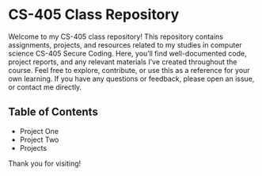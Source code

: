 # CS-405 Class Repository

Welcome to my CS-405 class repository! This repository contains assignments, projects, and resources related to my studies in computer science CS-405 Secure Coding. 
Here, you’ll find well-documented code, project reports, and any relevant materials I’ve created throughout the course. 
Feel free to explore, contribute, or use this as a reference for your own learning. If you have any questions or feedback, please open an issue, or contact me directly.

## Table of Contents
- Project One
- Project Two
- Projects

Thank you for visiting!
